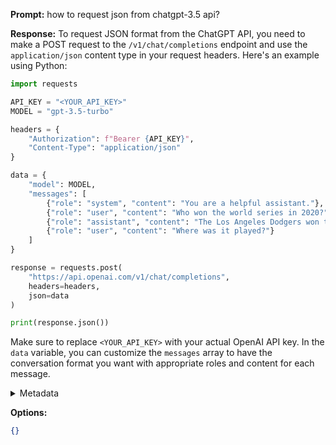 **Prompt:**
how to request json from chatgpt-3.5 api?

**Response:**
To request JSON format from the ChatGPT API, you need to make a POST request to the `/v1/chat/completions` endpoint and use the `application/json` content type in your request headers. Here's an example using Python:

```python
import requests

API_KEY = "<YOUR_API_KEY>"
MODEL = "gpt-3.5-turbo"

headers = {
    "Authorization": f"Bearer {API_KEY}",
    "Content-Type": "application/json"
}

data = {
    "model": MODEL,
    "messages": [
        {"role": "system", "content": "You are a helpful assistant."},
        {"role": "user", "content": "Who won the world series in 2020?"},
        {"role": "assistant", "content": "The Los Angeles Dodgers won the World Series in 2020."},
        {"role": "user", "content": "Where was it played?"}
    ]
}

response = requests.post(
    "https://api.openai.com/v1/chat/completions",
    headers=headers,
    json=data
)

print(response.json())
```

Make sure to replace `<YOUR_API_KEY>` with your actual OpenAI API key. In the `data` variable, you can customize the `messages` array to have the conversation format you want with appropriate roles and content for each message.

<details><summary>Metadata</summary>

- Duration: 9908 ms
- Datetime: 2023-07-21T21:05:24.078168
- Model: gpt-3.5-turbo-0613

</details>

**Options:**
```json
{}
```

